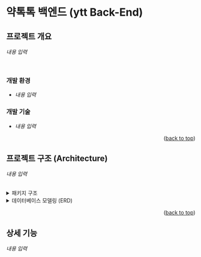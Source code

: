 # 약톡톡 백엔드 (ytt Back-End) 

<!-- ABOUT THE PROJECT -->
## 프로젝트 개요

*내용 입력*

<br>

### 개발 환경

- *내용 입력*

### 개발 기술

- *내용 입력*

<p align="right">(<a href="#프로젝트-개요">back to top</a>)</p>

## 프로젝트 구조 (Architecture)

*내용 입력*

<br>

<details>
  <summary>패키지 구조</summary>

  *내용 입력*
  
</details>

<details>
  <summary>데이터베이스 모델링 (ERD)</summary>

  *내용 입력*
  
</details>

<p align="right">(<a href="#프로젝트-개요">back to top</a>)</p>

## 상세 기능

*내용 입력*
